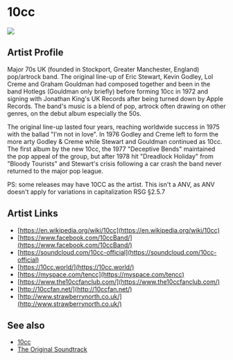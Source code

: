 # 10cc

![](../../asssets/artists/10cc.png)

## Artist Profile

Major 70s UK (founded in Stockport, Greater Manchester, England) pop/artrock band. The original line-up of Eric Stewart, Kevin Godley, Lol Creme and Graham Gouldman had composed together and been in the band Hotlegs (Gouldman only briefly) before forming 10cc in 1972 and signing with Jonathan King's UK Records after being turned down by Apple Records. The band's music is a blend of pop, artrock often drawing on other genres, on the debut album especially the 50s.

The original line-up lasted four years, reaching worldwide success in 1975 with the ballad "I'm not in love". In 1976 Godley and Creme left to form the more arty Godley &amp; Creme while Stewart and Gouldman continued as 10cc. The first album by the new 10cc, the 1977 "Deceptive Bends" maintained the pop appeal of the group, but after 1978 hit "Dreadlock Holiday" from "Bloody Tourists" and Stewart's crisis following a car crash the band never returned to the major pop league.

PS: some releases may have 10CC as the artist. This isn't a ANV, as ANV doesn't apply for variations in capitalization RSG §2.5.7

## Artist Links

- [https://en.wikipedia.org/wiki/10cc](https://en.wikipedia.org/wiki/10cc)
- [https://www.facebook.com/10ccBand/](https://www.facebook.com/10ccBand/)
- [https://soundcloud.com/10cc-official](https://soundcloud.com/10cc-official)
- [https://10cc.world/](https://10cc.world/)
- [https://myspace.com/tencc](https://myspace.com/tencc)
- [https://www.the10ccfanclub.com/](https://www.the10ccfanclub.com/)
- [http://10ccfan.net/](http://10ccfan.net/)
- [http://www.strawberrynorth.co.uk/](http://www.strawberrynorth.co.uk/)


## See also

- [10cc](10cc-10cc.md)
- [The Original Soundtrack](10cc-The_Original_Soundtrack.md)
